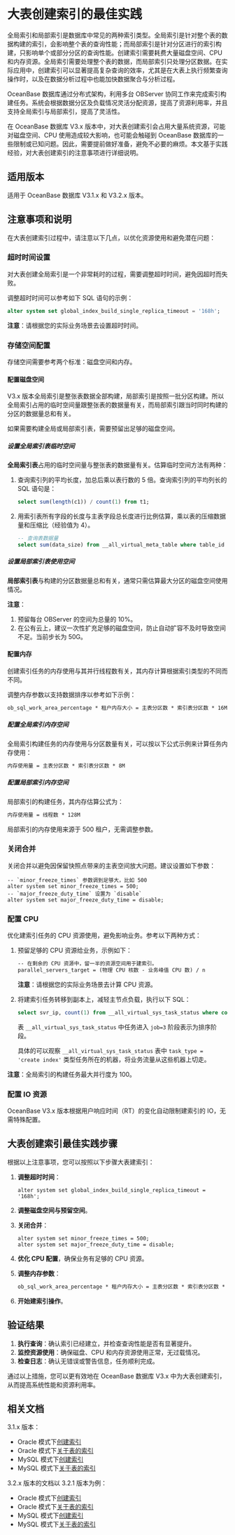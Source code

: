 # 大表创建索引的最佳实践

全局索引和局部索引是数据库中常见的两种索引类型。全局索引是针对整个表的数据构建的索引，会影响整个表的查询性能；而局部索引是针对分区进行的索引构建，只影响单个或部分分区的查询性能。创建索引需要耗费大量磁盘空间、CPU 和内存资源。全局索引需要处理整个表的数据，而局部索引只处理分区数据。在实际应用中，创建索引可以显著提高复杂查询的效率，尤其是在大表上执行频繁查询操作时，以及在数据分析过程中也能加快数据聚合与分析过程。

OceanBase 数据库通过分布式架构，利用多台 OBServer 协同工作来完成索引构建任务。系统会根据数据分区及负载情况灵活分配资源，提高了资源利用率，并且支持全局索引与局部索引，提高了灵活性。

在 OceanBase 数据库 V3.x 版本中，对大表创建索引会占用大量系统资源，可能对磁盘空间、CPU 使用造成较大影响，也可能会触碰到 OceanBase 数据库的一些限制或已知问题。因此，需要提前做好准备，避免不必要的麻烦。本文基于实践经验，对大表创建索引的注意事项进行详细说明。

## 适用版本

适用于 OceanBase 数据库 V3.1.x 和 V3.2.x 版本。

## 注意事项和说明

在大表创建索引过程中，请注意以下几点，以优化资源使用和避免潜在问题：

### 超时时间设置

对大表创建全局索引是一个非常耗时的过程，需要调整超时时间，避免因超时而失败。

调整超时时间可以参考如下 SQL 语句的示例：

```sql
alter system set global_index_build_single_replica_timeout = '168h';
```

**注意**：请根据您的实际业务场景去设置超时时间。

### 存储空间配置

存储空间需要参考两个标准：磁盘空间和内存。

#### 配置磁盘空间

V3.x 版本全局索引是整张表数据全部构建，局部索引是按照一批分区构建。所以全局索引占用的临时空间量跟整张表的数据量有关，而局部索引跟当时同时构建的分区的数据量总和有关。

如果需要构建全局或局部索引表，需要预留出足够的磁盘空间。

##### 设置全局索引表临时空间

**全局索引表**占用的临时空间量与整张表的数据量有关。估算临时空间方法有两种：

1. 查询索引列的平均长度，加总后乘以表行数的 5 倍。查询索引列的平均列长的 SQL 语句是：

   ```sql
   select sum(length(c1)) / count(1) from t1;
   ```

2. 用索引表所有字段的长度与主表字段总长度进行比例估算，乘以表的压缩数据量和压缩比（经验值为 4）。

   ```sql
   -- 查询表数据量
   select sum(data_size) from __all_virtual_meta_table where table_id = xxx and role = 1;
   ```

##### 设置局部索引表使用空间

**局部索引表**与构建的分区数据量总和有关，通常只需估算最大分区的磁盘空间使用情况。

**注意**：

1. 预留每台 OBServer 的空间为总量的 10%。
2. 在公有云上，建议一次性扩充足够的磁盘空间，防止自动扩容不及时导致空间不足。当前步长为 50G。

#### 配置内存

创建索引任务的内存使用与其并行线程数有关，其内存计算根据索引类型的不同而不同。

调整内存参数以支持数据排序以参考如下示例：

```txt
ob_sql_work_area_percentage * 租户内存大小 = 主表分区数 * 索引表分区数 * 16M
```

##### 配置全局索引内存空间

全局索引构建任务的内存使用与分区数量有关，可以按以下公式示例来计算任务内存使用：

```txt
内存使用量 = 主表分区数 * 索引表分区数 * 8M
```

##### 配置局部索引内存空间

局部索引的构建任务，其内存估算公式为：

```txt
内存使用量 = 线程数 * 128M
```

局部索引的内存使用来源于 500 租户，无需调整参数。

### 关闭合并

关闭合并以避免因保留快照点带来的主表空间放大问题。建议设置如下参数：

```shell
-- `minor_freeze_times` 参数调到足够大，比如 500
alter system set minor_freeze_times = 500;
-- `major_freeze_duty_time` 设置为 `disable`
alter system set major_freeze_duty_time = disable;
```

### 配置 CPU

优化建索引任务的 CPU 资源使用，避免影响业务。参考以下两种方式：

1. 预留足够的 CPU 资源给业务，示例如下：

   ```txt
   -- 在剩余的 CPU 资源中，留一半的资源空间用于建索引。
   parallel_servers_target = (物理 CPU 核数 - 业务峰值 CPU 数) / n
   ```

   **注意**：请根据您的实际业务场景去计算 CPU 资源。

2. 将建索引任务转移到副本上，减轻主节点负载，执行以下 SQL：

   ```sql
   select svr_ip, count(1) from __all_virtual_sys_task_status where comment like 'build index task%' group by svr_ip;
   ```

   表 `__all_virtual_sys_task_status` 中任务进入 `job=3` 阶段表示为排序阶段。

   具体的可以观察 `__all_virtual_sys_task_status` 表中 `task_type = 'create index'` 类型任务所在的机器，将业务流量从这些机器上切走。


**注意**：全局索引的构建任务最大并行度为 100。

### 配置 IO 资源

OceanBase V3.x 版本根据用户响应时间（RT）的变化自动限制建索引的 IO，无需特殊配置。

## 大表创建索引最佳实践步骤

根据以上注意事项，您可以按照以下步骤大表建索引：

1. **调整超时时间**：

   ```shell
   alter system set global_index_build_single_replica_timeout = '168h';
   ```

2. **调整磁盘空间与预留空间**。

3. **关闭合并**：

   ```shell
   alter system set minor_freeze_times = 500;
   alter system set major_freeze_duty_time = disable;
   ```
4. **优化 CPU 配置**，确保业务有足够的 CPU 资源。

5. **调整内存参数**：

   ```txt
   ob_sql_work_area_percentage * 租户内存大小 = 主表分区数 * 索引表分区数 * 16M
   ```

6. **开始建索引操作**。

## 验证结果

1. **执行查询**：确认索引已经建立，并检查查询性能是否有显著提升。
2. **监控资源使用**：确保磁盘、CPU 和内存资源使用正常，无过载情况。
3. **检查日志**：确认无错误或警告信息，任务顺利完成。

通过以上措施，您可以更有效地在 OceanBase 数据库 V3.x 中为大表创建索引，从而提高系统性能和资源利用率。

## 相关文档

3.1.x 版本：

- Oracle 模式下[创建索引](https://www.oceanbase.com/docs/enterprise-oceanbase-database-cn-10000000000361487)
- Oracle 模式下[关于表的索引](https://www.oceanbase.com/docs/enterprise-oceanbase-database-cn-10000000000360337)
- MySQL 模式下[创建索引](https://www.oceanbase.com/docs/enterprise-oceanbase-database-cn-10000000000361399)
- MySQL 模式下[关于表的索引](https://www.oceanbase.com/docs/enterprise-oceanbase-database-cn-10000000000359623)


3.2.x 版本的文档以 3.2.1 版本为例：

- Oracle 模式下[创建索引](https://www.oceanbase.com/docs/enterprise-oceanbase-database-cn-10000000000368271)
- Oracle 模式下[关于表的索引](https://www.oceanbase.com/docs/enterprise-oceanbase-database-cn-10000000000367516)
- MySQL 模式下[创建索引](https://www.oceanbase.com/docs/enterprise-oceanbase-database-cn-10000000000368235)
- MySQL 模式下[关于表的索引](https://www.oceanbase.com/docs/enterprise-oceanbase-database-cn-10000000000366833)
